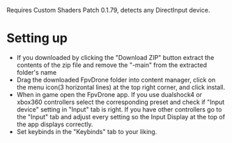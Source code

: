 Requires Custom Shaders Patch 0.1.79, detects any DirectInput device.

# Setting up

- If you downloaded by clicking the "Download ZIP" button extract the contents of the zip file and remove the "-main" from the extracted folder's name
- Drag the downloaded FpvDrone folder into content manager, click on the menu icon(3 horizontal lines) at the top right corner, and click install.
- When in game open the FpvDrone app. If you use dualshock4 or xbox360 controllers select the corresponding preset and check if "Input device" setting in "Input" tab is right.
  If you have other controllers go to the "Input" tab and adjust every setting so the Input Display at the top of the app displays correctly.
- Set keybinds in the "Keybinds" tab to your liking.
